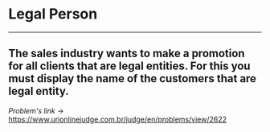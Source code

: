 # Legal Person
---
**The sales industry wants to make a promotion for all clients that are legal entities. For this you must display the name of the customers that are legal entity.**
---
*Problem's link* -> https://www.urionlinejudge.com.br/judge/en/problems/view/2622
